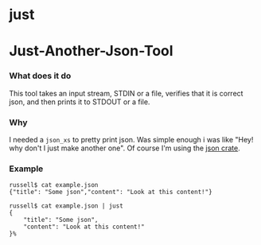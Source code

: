 # just 
# Just-Another-Json-Tool

### What does it do

This tool takes an input stream, STDIN or a file, verifies that it is correct json, and then prints it to STDOUT or a file.  

### Why 

I needed a `json_xs` to pretty print json. Was simple enough i was like "Hey! why don't I just make another one". Of course I'm using the [json crate](https://crates.io/crates/json).

### Example

    russell$ cat example.json
    {"title": "Some json","content": "Look at this content!"}

    russell$ cat example.json | just
    {
        "title": "Some json",
        "content": "Look at this content!"
    }%
